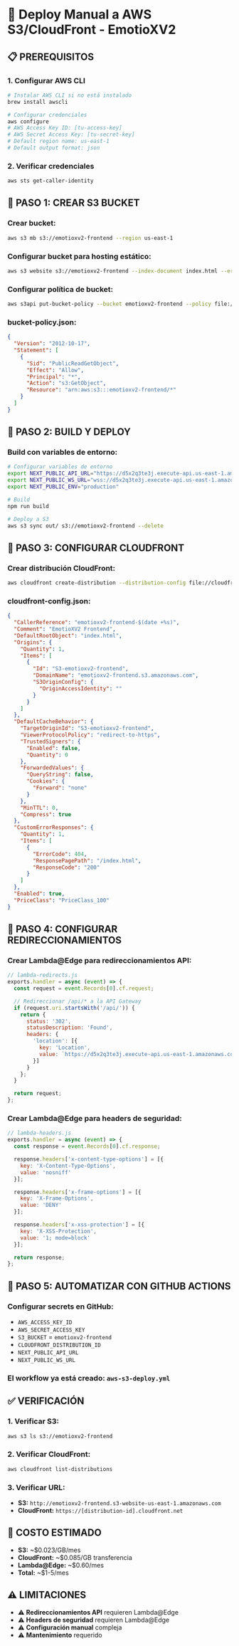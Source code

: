 # 🚀 Deploy Manual a AWS S3/CloudFront - EmotioXV2

## 📋 PREREQUISITOS

### **1. Configurar AWS CLI**
```bash
# Instalar AWS CLI si no está instalado
brew install awscli

# Configurar credenciales
aws configure
# AWS Access Key ID: [tu-access-key]
# AWS Secret Access Key: [tu-secret-key]
# Default region name: us-east-1
# Default output format: json
```

### **2. Verificar credenciales**
```bash
aws sts get-caller-identity
```

## 🔧 PASO 1: CREAR S3 BUCKET

### **Crear bucket:**
```bash
aws s3 mb s3://emotioxv2-frontend --region us-east-1
```

### **Configurar bucket para hosting estático:**
```bash
aws s3 website s3://emotioxv2-frontend --index-document index.html --error-document error.html
```

### **Configurar política de bucket:**
```bash
aws s3api put-bucket-policy --bucket emotioxv2-frontend --policy file://bucket-policy.json
```

### **bucket-policy.json:**
```json
{
  "Version": "2012-10-17",
  "Statement": [
    {
      "Sid": "PublicReadGetObject",
      "Effect": "Allow",
      "Principal": "*",
      "Action": "s3:GetObject",
      "Resource": "arn:aws:s3:::emotioxv2-frontend/*"
    }
  ]
}
```

## 🔧 PASO 2: BUILD Y DEPLOY

### **Build con variables de entorno:**
```bash
# Configurar variables de entorno
export NEXT_PUBLIC_API_URL="https://d5x2q3te3j.execute-api.us-east-1.amazonaws.com/dev"
export NEXT_PUBLIC_WS_URL="wss://d5x2q3te3j.execute-api.us-east-1.amazonaws.com/dev"
export NEXT_PUBLIC_ENV="production"

# Build
npm run build

# Deploy a S3
aws s3 sync out/ s3://emotioxv2-frontend --delete
```

## 🔧 PASO 3: CONFIGURAR CLOUDFRONT

### **Crear distribución CloudFront:**
```bash
aws cloudfront create-distribution --distribution-config file://cloudfront-config.json
```

### **cloudfront-config.json:**
```json
{
  "CallerReference": "emotioxv2-frontend-$(date +%s)",
  "Comment": "EmotioXV2 Frontend",
  "DefaultRootObject": "index.html",
  "Origins": {
    "Quantity": 1,
    "Items": [
      {
        "Id": "S3-emotioxv2-frontend",
        "DomainName": "emotioxv2-frontend.s3.amazonaws.com",
        "S3OriginConfig": {
          "OriginAccessIdentity": ""
        }
      }
    ]
  },
  "DefaultCacheBehavior": {
    "TargetOriginId": "S3-emotioxv2-frontend",
    "ViewerProtocolPolicy": "redirect-to-https",
    "TrustedSigners": {
      "Enabled": false,
      "Quantity": 0
    },
    "ForwardedValues": {
      "QueryString": false,
      "Cookies": {
        "Forward": "none"
      }
    },
    "MinTTL": 0,
    "Compress": true
  },
  "CustomErrorResponses": {
    "Quantity": 1,
    "Items": [
      {
        "ErrorCode": 404,
        "ResponsePagePath": "/index.html",
        "ResponseCode": "200"
      }
    ]
  },
  "Enabled": true,
  "PriceClass": "PriceClass_100"
}
```

## 🔧 PASO 4: CONFIGURAR REDIRECCIONAMIENTOS

### **Crear Lambda@Edge para redireccionamientos API:**
```javascript
// lambda-redirects.js
exports.handler = async (event) => {
  const request = event.Records[0].cf.request;

  // Redireccionar /api/* a la API Gateway
  if (request.uri.startsWith('/api/')) {
    return {
      status: '302',
      statusDescription: 'Found',
      headers: {
        'location': [{
          key: 'Location',
          value: `https://d5x2q3te3j.execute-api.us-east-1.amazonaws.com/dev${request.uri}`
        }]
      }
    };
  }

  return request;
};
```

### **Crear Lambda@Edge para headers de seguridad:**
```javascript
// lambda-headers.js
exports.handler = async (event) => {
  const response = event.Records[0].cf.response;

  response.headers['x-content-type-options'] = [{
    key: 'X-Content-Type-Options',
    value: 'nosniff'
  }];

  response.headers['x-frame-options'] = [{
    key: 'X-Frame-Options',
    value: 'DENY'
  }];

  response.headers['x-xss-protection'] = [{
    key: 'X-XSS-Protection',
    value: '1; mode=block'
  }];

  return response;
};
```

## 🔧 PASO 5: AUTOMATIZAR CON GITHUB ACTIONS

### **Configurar secrets en GitHub:**
- `AWS_ACCESS_KEY_ID`
- `AWS_SECRET_ACCESS_KEY`
- `S3_BUCKET` = `emotioxv2-frontend`
- `CLOUDFRONT_DISTRIBUTION_ID`
- `NEXT_PUBLIC_API_URL`
- `NEXT_PUBLIC_WS_URL`

### **El workflow ya está creado:** `aws-s3-deploy.yml`

## ✅ VERIFICACIÓN

### **1. Verificar S3:**
```bash
aws s3 ls s3://emotioxv2-frontend
```

### **2. Verificar CloudFront:**
```bash
aws cloudfront list-distributions
```

### **3. Verificar URL:**
- **S3:** `http://emotioxv2-frontend.s3-website-us-east-1.amazonaws.com`
- **CloudFront:** `https://[distribution-id].cloudfront.net`

## 🎯 COSTO ESTIMADO

- **S3:** ~$0.023/GB/mes
- **CloudFront:** ~$0.085/GB transferencia
- **Lambda@Edge:** ~$0.60/mes
- **Total:** ~$1-5/mes

## ⚠️ LIMITACIONES

- ⚠️ **Redireccionamientos API** requieren Lambda@Edge
- ⚠️ **Headers de seguridad** requieren Lambda@Edge
- ⚠️ **Configuración manual** compleja
- ⚠️ **Mantenimiento** requerido
